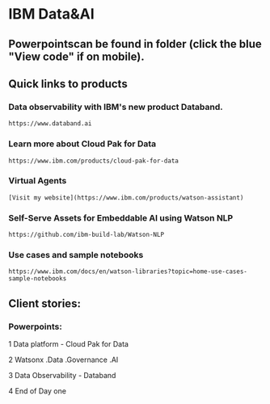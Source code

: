 # IBM Data&AI 


## Powerpointscan be found in folder (click the blue "View code" if on mobile).


## Quick links to products

### Data observability with IBM's new product Databand.
	https://www.databand.ai

### Learn more about Cloud Pak for Data
	https://www.ibm.com/products/cloud-pak-for-data

### Virtual Agents
	[Visit my website](https://www.ibm.com/products/watson-assistant)
### Self-Serve Assets for Embeddable AI using Watson NLP
	https://github.com/ibm-build-lab/Watson-NLP
### Use cases and sample notebooks
	https://www.ibm.com/docs/en/watson-libraries?topic=home-use-cases-sample-notebooks

## Client stories:

### Powerpoints:

1		Data platform - Cloud Pak for Data

2		Watsonx .Data .Governance .AI

3		Data Observability - Databand

4		End of Day one



